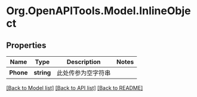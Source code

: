 
# Org.OpenAPITools.Model.InlineObject

## Properties

Name | Type | Description | Notes
------------ | ------------- | ------------- | -------------
**Phone** | **string** | 此处传参为空字符串 | 

[[Back to Model list]](../README.md#documentation-for-models)
[[Back to API list]](../README.md#documentation-for-api-endpoints)
[[Back to README]](../README.md)

